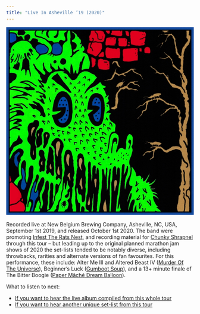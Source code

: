 ```yaml
---
title: "Live In Asheville ’19 (2020)"
---
```


![album cover for Live In Asheville 2019](./cover.jpg)

Recorded live at New Belgium Brewing Company, Asheville, NC, USA, September 1st 2019, and released October 1st 2020. The band were promoting [Infest The Rats Nest](./infest-the-rats-nest), and recording material for [Chunky Shrapnel](./chunky-shrapnel) through this tour – but leading up to the original planned marathon jam shows of 2020 the set-lists tended to be notably diverse, including throwbacks, rarities and alternate versions of fan favourites. For this performance, these include: Alter Me III and Altered Beast IV ([Murder Of The Universe](./murder-of-the-universe)), Beginner’s Luck ([Gumboot Soup](./gumboot-soup)), and a 13+ minute finale of The Bitter Boogie ([Paper Mâché Dream Balloon](./paper-mache-dream-balloon)).

What to listen to next:

*   [If you want to hear the live album compiled from this whole tour](./chunky-shrapnel)
*   [If you want to hear another unique set-list from this tour](./live-in-brussels-2019)
